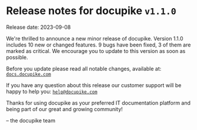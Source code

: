 # Release notes for docupike `v1.1.0`

Release date: 2023-09-08

We're thrilled to announce a new minor release of docupike. Version 1.1.0 includes 10 new or changed features. 9 bugs have been fixed, 3 of them are marked as critical. We encourage you to update to this version as soon as possible.

Before you update please read all notable changes, available at: [`docs.docupike.com`](https://docs.docupike.com/ref/changelog.html)

If you have any question about this release our customer support will be happy to help you: [`help@docupike.com`](mailto:help@docupike.com)

Thanks for using docupike as your preferred IT documentation platform and being part of our great and growing community!

– the docupike team
